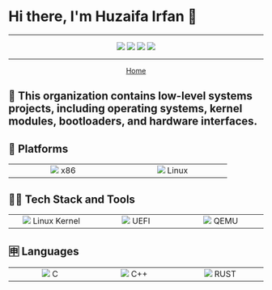 # Hi there, I'm Huzaifa Irfan 👋

<hr />

<p align="center">
<a href="https://huzaifairfan.com" target="_blank"><img src="https://img.shields.io/badge/-huzaifairfan.com-1aa260?style=flat&logo=Google-Chrome&logoColor=white"/></a>
<a href="https://www.linkedin.com/in/huzaifairfan/" target="_blank"><img src="https://img.shields.io/badge/-Huzaifa%20Irfan-0072b1?style=flat&logo=Linkedin&logoColor=white"/></a>
<a href="https://github.com/HuzaifaIrfan/" target="_blank"><img src="https://img.shields.io/badge/-Huzaifa%20Irfan-4078c0?style=flat&logo=Github&logoColor=white"/></a>
<a href="mailto:contact@huzaifairfan.com" target="_blank"><img src="https://img.shields.io/badge/-contact@huzaifairfan.com-c71610?style=flat&logo=Gmail&logoColor=white"/></a>
</p>

<hr />

<p align="center">
<a href="https://github.com/HuzaifaIrfan" target="_blank">Home</a>
</p>

## 📁 This organization contains low-level systems projects, including operating systems, kernel modules, bootloaders, and hardware interfaces.

## 📱 Platforms

<table>
<tr>
    <td align='center' width="200">
        <img src="https://upload.wikimedia.org/wikipedia/commons/8/85/Intel_logo_2023.svg">
        x86
    </td>
    <td align='center' width="200">
        <img src="https://upload.wikimedia.org/wikipedia/commons/3/35/Tux.svg">
        Linux
    </td>
</tr>
</table>

## 🧑‍💻 Tech Stack and Tools

<table>
<tr>
    <td align='center' width="200">
        <img src="https://upload.wikimedia.org/wikipedia/commons/3/35/Tux.svg">
        Linux Kernel
    </td>
    <td align='center' width="200">
        <img src="https://upload.wikimedia.org/wikipedia/commons/8/89/Logo_of_the_UEFI_Forum.svg">
        UEFI
    </td>
    <td align='center' width="200">
        <img src="https://upload.wikimedia.org/wikipedia/commons/4/45/Qemu_logo.svg">
        QEMU
    </td>
</tr>
</table>


## 🈸 Languages

<table>
<tr>
    <td align='center' width="200">
        <img src="https://upload.wikimedia.org/wikipedia/commons/3/35/The_C_Programming_Language_logo.svg">
        C
    </td>
    <td align='center' width="200">
        <img src="https://upload.wikimedia.org/wikipedia/commons/1/18/ISO_C%2B%2B_Logo.svg">
        C++
    </td>
    <td align='center' width="200">
        <img src="https://upload.wikimedia.org/wikipedia/commons/d/d5/Rust_programming_language_black_logo.svg">
        RUST
    </td>
</tr>
</table>
